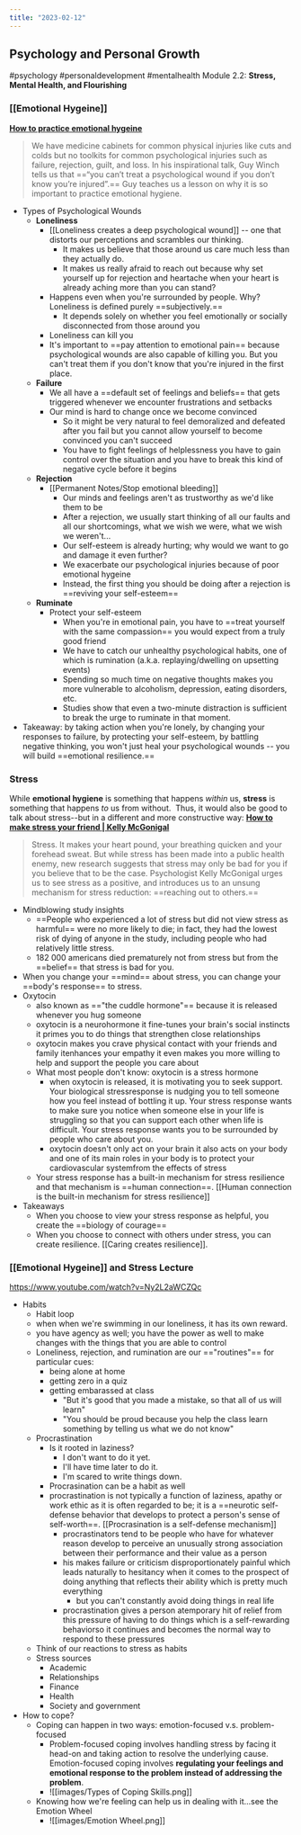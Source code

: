 ```yaml
---
title: "2023-02-12"
---
```

## Psychology and Personal Growth
#psychology #personaldevelopment #mentalhealth 
Module 2.2: **Stress, Mental Health, and Flourishing**
### [[Emotional Hygeine]] 
**[How to practice emotional hygeine](https://www.youtube.com/watch?v=rni41c9iq54)**
> We have medicine cabinets for common physical injuries like cuts and colds but no toolkits for common psychological injuries such as failure, rejection, guilt, and loss. In his inspirational talk, Guy Winch tells us that ==“you can’t treat a psychological wound if you don’t know you’re injured”.== Guy teaches us a lesson on why it is so important to practice emotional hygiene.

- Types of Psychological Wounds
	- **Loneliness**
		- [[Loneliness creates a deep psychological wound]] -- one that distorts our perceptions and scrambles our thinking. 
			- It makes us believe that those around us care much less than they actually do.
			- It makes us really afraid to reach out because why set yourself up for rejection and heartache when your heart is already aching more than you can stand?
		- Happens even when you're surrounded by people. Why? Loneliness is defined purely ==subjectively.==
			- It depends solely on whether you feel emotionally or socially disconnected from those around you
		- Loneliness can kill you
		- It's important to ==pay attention to emotional pain== because psychological wounds are also capable of killing you. But you can't treat them if you don't know that you're injured in the first place.
	- **Failure**
		- We all have a ==default set of feelings and beliefs== that gets triggered whenever we encounter frustrations and setbacks
		- Our mind is hard to change once we become convinced
			- So it might be very natural to feel demoralized and defeated after you fail but you cannot allow yourself to become convinced you can't succeed
			- You have to fight feelings of helplessness you have to gain control over the situation and you have to break this kind of negative cycle before it begins
	- **Rejection**
		- [[Permanent Notes/Stop emotional bleeding]]
			- Our minds and feelings aren't as trustworthy as we'd like them to be
			- After a rejection, we usually start thinking of all our faults and all our shortcomings, what we wish we were, what we wish we weren't...
			- Our self-esteem is already hurting; why would we want to go and damage it even further?
			- We exacerbate our psychological injuries because of poor emotional hygeine 
			- Instead, the first thing you should be doing after a rejection is ==reviving your self-esteem==
	- **Ruminate**
		- Protect your self-esteem
			- When you're in emotional pain, you have to ==treat yourself with the same compassion== you would expect from a truly good friend
			- We have to catch our unhealthy psychological habits, one of which is rumination (a.k.a. replaying/dwelling on upsetting events)
			- Spending so much time on negative thoughts makes you more vulnerable to alcoholism, depression, eating disorders, etc.
			- Studies show that even a two-minute distraction is sufficient to break the urge to ruminate in that moment.
- Takeaway: by taking action when you're lonely, by changing your responses to failure, by protecting your self-esteem, by battling negative thinking, you won't just heal your psychological wounds -- you will build ==emotional resilience.==

### Stress
While **emotional hygiene** is something that happens _within_ us, **stress** is something that happens _to_ us from without. 
Thus, it would also be good to talk about stress--but in a different and more constructive way:
**[How to make stress your friend | Kelly McGonigal](https://www.youtube.com/watch?v=RcGyVTAoXEU)**
> Stress. It makes your heart pound, your breathing quicken and your forehead sweat. But while stress has been made into a public health enemy, new research suggests that stress may only be bad for you if you believe that to be the case. Psychologist Kelly McGonigal urges us to see stress as a positive, and introduces us to an unsung mechanism for stress reduction: ==reaching out to others.==

- Mindblowing study insights
	- ==People who experienced a lot of stress but did not view stress as harmful== were no more likely to die; in fact, they had the lowest risk of dying of anyone in the study, including people who had relatively little stress.
	- 182 000 americans died prematurely not from stress but from the ==belief== that stress is bad for you.
- When you change your ==mind== about stress, you can change your ==body's response== to stress.
- Oxytocin
	- also known as =="the cuddle hormone"== because it is released whenever you hug someone
	- oxytocin is a neurohormone it fine-tunes your brain's social instincts it primes you to do things that strengthen close relationships
	- oxytocin makes you crave physical contact with your friends and family itenhances your empathy it even makes you more willing to help and support the people you care about
	- What most people don't know: oxytocin is a stress hormone
		- when oxytocin is released, it is motivating you to seek support. Your biological stressresponse is nudging you to tell someone how you feel instead of bottling it up. Your stress response wants to make sure you notice when someone else in your life is struggling so that you can support each other when life is difficult. Your stress response wants you to be surrounded by people who care about you.
		- oxytocin doesn't only act on your brain it also acts on your body and one of its main roles in your body is to protect your cardiovascular systemfrom the effects of stress
	- Your stress response has a built-in mechanism for stress resilience and that mechanism is ==human connection==. [[Human connection is the built-in mechanism for stress resilience]]
- Takeaways
	- When you choose to view your stress response as helpful, you create the ==biology of courage==
	- When you choose to connect with others under stress, you can create resilience. [[Caring creates resilience]].

### [[Emotional Hygeine]] and Stress Lecture
https://www.youtube.com/watch?v=Ny2L2aWCZQc
- Habits
	- Habit loop
	- when when we're swimming in our loneliness, it has its own reward.
	- you have agency as well; you have the power as well to make changes with the things that you are able to control
	- Loneliness, rejection, and rumination are our =="routines"== for particular cues:
		- being alone at home
		- getting zero in a quiz
		- getting embarassed at class
			- "But it's good that you made a mistake, so that all of us will learn"
			- "You should be proud because you help the class learn something by telling us what we do not know"
	- Procrastination
		- Is it rooted in laziness?
			- I don't want to do it yet.
			- I'll have time later to do it.
			- I'm scared to write things down.
		- Procrasination can be a habit as well
		- procrastination is not typically a function of laziness, apathy or work ethic as it is often regarded to be; it is a ==neurotic self-defense behavior that develops to protect a person's sense of self-worth==. [[Procrasination is a self-defense mechanism]]
			- procrastinators tend to be people who have for whatever reason develop to perceive an unusually strong association between their performance and their value as a person
			- his makes failure or criticism disproportionately painful which leads naturally to hesitancy when it comes to the prospect of doing anything that reflects their ability which is pretty much everything
				- but you can't constantly avoid doing things in real life
			- procrastination gives a person atemporary hit of relief from this pressure of having to do things which is a self-rewarding behaviorso it continues and becomes the normal way to respond to these pressures
	- Think of our reactions to stress as habits
	- Stress sources
		- Academic
		- Relationships
		- Finance
		- Health
		- Society and government
- How to cope?
	- Coping can happen in two ways: emotion-focused v.s. problem-focused
		- Problem-focused coping involves handling stress by facing it head-on and taking action to resolve the underlying cause. Emotion-focused coping involves **regulating your feelings and emotional response to the problem instead of addressing the problem**.
		- ![[images/Types of Coping Skills.png]]
	- Knowing how we're feeling can help us in dealing with it...see the Emotion Wheel 
		- ![[images/Emotion Wheel.png]]

